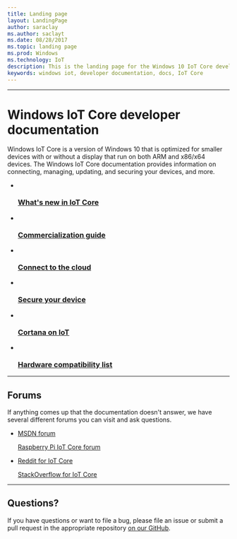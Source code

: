 ```yaml
---
title: Landing page
layout: LandingPage
author: saraclay
ms.author: saclayt
ms.date: 08/28/2017
ms.topic: landing page
ms.prod: Windows
ms.technology: IoT
description: This is the landing page for the Windows 10 IoT Core developer documentation
keywords: windows iot, developer documentation, docs, IoT Core
---
```


---
# Windows IoT Core developer documentation

Windows IoT Core is a version of Windows 10 that is optimized for smaller devices with or without a display that run on both ARM and x86/x64 devices. The Windows IoT Core documentation provides information on connecting, managing, updating, and securing your devices, and more.

<ul class="panelContent cardsFTitle">
    <li>
        <a href="release-notes/commercial/creatorsupdate.md">
        <div class="cardSize">
            <div class="cardPadding">
                <div class="card">
                    <div class="cardImageOuter">
                        <div class="cardImage">
                            <img src="/media/common/i_whats-new.svg" alt="" />
                        </div>
                    </div>
                    <div class="cardText">
                        <h3>What's new in IoT Core</h3>
                    </div>
                </div>
            </div>
        </div>
        </a>
    </li>
    <li>
        <a href="https://docs.microsoft.com/en-us/windows-hardware/manufacture/iot/iot-core-manufacturing-guide" target="_blank">
        <div class="cardSize">
            <div class="cardPadding">
                <div class="card">
                    <div class="cardImageOuter">
                        <div class="cardImage">
                            <img src="/media/common/i_road-map.svg" alt="" />
                        </div>
                    </div>
                    <div class="cardText">
                        <h3>Commercialization guide</h3>
                    </div>
                </div>
            </div>
        </div>
        </a>
    </li>
    <li>
        <a href="connect-to-cloud/ConnectAppToCloud.md">
        <div class="cardSize">
            <div class="cardPadding">
                <div class="card">
                    <div class="cardImageOuter">
                        <div class="cardImage">
                            <img src="/media/common/i_vmm-cloud.svg" alt="" />
                        </div>
                    </div>
                    <div class="cardText">
                        <h3>Connect to the cloud</h3>
                    </div>
                </div>
            </div>
        </div>
        </a>
    </li>
    <li>
        <a href="secure-your-device/BuildingSecureDevices.md">
        <div class="cardSize">
            <div class="cardPadding">
                <div class="card">
                    <div class="cardImageOuter">
                        <div class="cardImage">
                            <img src="/media/common/i_lock.svg" alt="" />
                        </div>
                    </div>
                    <div class="cardText">
                        <h3>Secure your device</h3>
                    </div>
                </div>
            </div>
        </div>
        </a>
    </li>
    <li>
        <a href="extend-your-app/CortanaOnIoTCore.md">
        <div class="cardSize">
            <div class="cardPadding">
                <div class="card">
                    <div class="cardImageOuter">
                        <div class="cardImage">
                            <img src="/media/common/i_web.svg" alt="" />
                        </div>
                    </div>
                    <div class="cardText">
                        <h3>Cortana on IoT</h3>
                    </div>
                </div>
            </div>
        </div>
        </a>
    </li>
    <li>
        <a href="learn-about-hardware/HardwareCompatList.md">
        <div class="cardSize">
            <div class="cardPadding">
                <div class="card">
                    <div class="cardImageOuter">
                        <div class="cardImage">
                            <img src="/media/common/i_tools.svg" alt="" />
                        </div>
                    </div>
                    <div class="cardText">
                        <h3>Hardware compatibility list</h3>
                    </div>
                </div>
            </div>
        </div>
        </a>
    </li>
</ul>

---

<h2>Forums</h2>
<p>If anything comes up that the documentation doesn't answer, we have several different forums you can visit and ask questions.</p>
<ul class="panelContent cardsW">
    <li>
        <div class="cardSize">
            <div class="cardPadding">
                <div class="card">
                    <div class="cardText">
                        <p><a href="https://social.msdn.microsoft.com/forums/en-US/home?forum=WindowsIoT">MSDN forum</a></p>
                        <p><a href="https://www.raspberrypi.org/forums/viewforum.php?f=105">Raspberry Pi IoT Core forum</a></p>
                        </div>
                    </div>
                </div>
            </div>
    </li>
    <li>
        <div class="cardSize">
            <div class="cardPadding">
                <div class="card">
                    <div class="cardText">
                        <p><a href="https://www.reddit.com/r/windows10iot/">Reddit for IoT Core</a></p>
                        <p><a href="https://stackoverflow.com/questions/tagged/WindowsIoT">StackOverflow for IoT Core</a></p>
                    </div>
                </div>
            </div>
        </div>
    </li>
</ul>

---

<h2>Questions?</h2>
<p>If you have questions or want to file a bug, please file an issue or submit a pull request in the appropriate
    repository <a href="https://github.com/ms-iot">on our GitHub</a>.</p>



